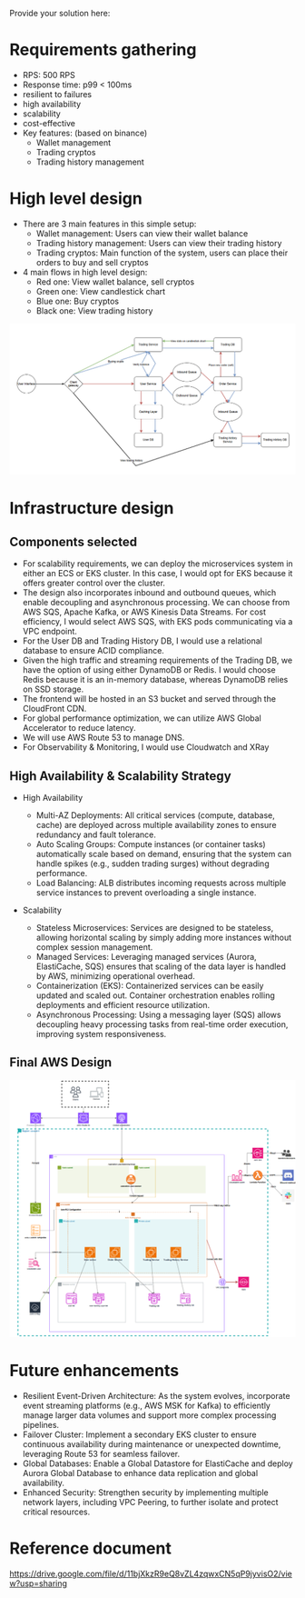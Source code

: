 Provide your solution here:


# Requirements gathering
- RPS: 500 RPS
- Response time: p99 < 100ms
- resilient to failures
- high availability
- scalability
- cost-effective
- Key features: (based on binance)
    - Wallet management
    - Trading cryptos
    - Trading history management

# High level design
- There are 3 main features in this simple setup:
    - Wallet management: Users can view their wallet balance
    - Trading history management: Users can view their trading history
    - Trading cryptos: Main function of the system, users can place their orders to buy and sell cryptos
- 4 main flows in high level design:
    - Red one: View wallet balance, sell cryptos
    - Green one: View candlestick chart
    - Blue one: Buy cryptos
    - Black one: View trading history

![High level design](./High%20level%20design.png)

# Infrastructure design
## Components selected
- For scalability requirements, we can deploy the microservices system in either an ECS or EKS cluster. In this case, I would opt for EKS because it offers greater control over the cluster.
- The design also incorporates inbound and outbound queues, which enable decoupling and asynchronous processing. We can choose from AWS SQS, Apache Kafka, or AWS Kinesis Data Streams. For cost efficiency, I would select AWS SQS, with EKS pods communicating via a VPC endpoint.
- For the User DB and Trading History DB, I would use a relational database to ensure ACID compliance.
- Given the high traffic and streaming requirements of the Trading DB, we have the option of using either DynamoDB or Redis. I would choose Redis because it is an in-memory database, whereas DynamoDB relies on SSD storage.
- The frontend will be hosted in an S3 bucket and served through the CloudFront CDN.
- For global performance optimization, we can utilize AWS Global Accelerator to reduce latency.
- We will use AWS Route 53 to manage DNS.
- For Observability & Monitoring, I would use Cloudwatch and XRay

## High Availability & Scalability Strategy
- High Availability
    - Multi-AZ Deployments: All critical services (compute, database, cache) are deployed across multiple availability zones to ensure redundancy and fault tolerance.
    - Auto Scaling Groups: Compute instances (or container tasks) automatically scale based on demand, ensuring that the system can handle spikes (e.g., sudden trading surges) without degrading performance.
    - Load Balancing: ALB distributes incoming requests across multiple service instances to prevent overloading a single instance.

- Scalability
    - Stateless Microservices: Services are designed to be stateless, allowing horizontal scaling by simply adding more instances without complex session management.
    - Managed Services: Leveraging managed services (Aurora, ElastiCache, SQS) ensures that scaling of the data layer is handled by AWS, minimizing operational overhead.
    - Containerization (EKS): Containerized services can be easily updated and scaled out. Container orchestration enables rolling deployments and efficient resource utilization.
    - Asynchronous Processing: Using a messaging layer (SQS) allows decoupling heavy processing tasks from real-time order execution, improving system responsiveness.

## Final AWS Design
![AWS Design](./AWS%20Infra%20design.png)


# Future enhancements
- Resilient Event-Driven Architecture: As the system evolves, incorporate event streaming platforms (e.g., AWS MSK for Kafka) to efficiently manage larger data volumes and support more complex processing pipelines.
- Failover Cluster: Implement a secondary EKS cluster to ensure continuous availability during maintenance or unexpected downtime, leveraging Route 53 for seamless failover.
- Global Databases: Enable a Global Datastore for ElastiCache and deploy Aurora Global Database to enhance data replication and global availability.
- Enhanced Security: Strengthen security by implementing multiple network layers, including VPC Peering, to further isolate and protect critical resources.


# Reference document
https://drive.google.com/file/d/11bjXkzR9eQ8vZL4zqwxCN5qP9jyvisO2/view?usp=sharing


